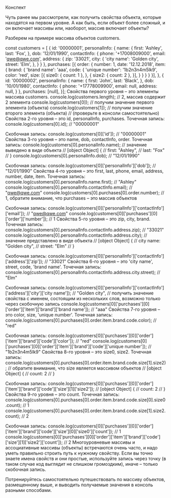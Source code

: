 Конспект

Чуть ранее мы рассмотрели, как получить свойства объекта, которые находятся на первом уровне. А как быть, если объект более сложный, и он включает массивы или, наоборот, массив включает объекты?

Разберем на примере массива объектов customers.

const customers = [
  {
    id: '00000001',
    personalInfo: {
      name: {
        first: 'Ashley',
        last: 'Fox',
      },
      dob: '12/01/1990',
      contactInfo: {
        phone: '+17008009000',
        email: 'qwe@qwe.com',
        address: {
          zip: '33021',
          city: {
            'city name': 'Golden city',
            street: 'Elm',
          },
        }
      }
    },
    purchases: [{
      order: {
        number: 1,
        date: '12.12.2018',
        item: {
          brand: {
            'brand name': 'aaa',
            code: {
              'unique number': '1b2n3n4m5lk9',
              color: 'red',
              size: [{
                size0: {
                  count: 1
                },
              }, {
                size2: {
                  count: 2
                },
              }],
            }
          }
        }
      }
    }],
  },
  {
    id: '00000002',
    personalInfo: {
      name: {
        first: 'John',
        last: 'Black',
      },
      dob: '10/01/1980',
      contactInfo: {
        phone: '+17778009900',
        email: null,
        address: null,
      }
    },
    purchases: [null],
  }];
Свойства первого уровня – это элементы массива customers.
console.log(customers.length); // 2, массив содержит 2 элемента
console.log(customers[0]); // получим значение первого элемента (объекта)
console.log(customers[1]); // получим значение второго элемента (объекта)
// (проверьте в консоли самостоятельно)
Свойства 2-го уровня – это id, personalInfo, purchases.
Точечная запись:
console.log(customers[0].id); // "00000001"

Скобочная запись:
console.log(customers[0]['id']); // "00000001"
Свойства 3-го уровня – это name, dob, contactInfo, order.
Точечная запись:
console.log(customers[0].personalInfo.name); // значение выведено в виде объекта 
// [object Object] {
//  first: "Ashley",
//  last: "Fox"
// }
console.log(customers[0].personalInfo.dob); // "12/01/1990"

Скобочная запись:
console.log(customers[0]['personalInfo']['dob']); // "12/01/1990"
Свойства 4-го уровня – это first, last, phone, email, address, number, date, item.
Точечная запись:
console.log(customers[0].personalInfo.name.first); // "Ashley"
console.log(customers[0].personalInfo.contactInfo.email); // "qwe@qwe.com"
console.log(customers[0].purchases[0].order.number); // 1, обратите внимание, что purchases – это массив объектов

Скобочная запись:
console.log(customers[0]['personalInfo']['contactInfo']['email']); // "qwe@qwe.com"
console.log(customers[0]['purchases'][0]['order']['number']); // 1
Свойства 5-го уровня – это zip, city, brand.
Точечная запись:
console.log(customers[0].personalInfo.contactInfo.address.zip); // "33021"
console.log(customers[0].personalInfo.contactInfo.address.city); // значение представлено в виде объекта
// [object Object] {
//   city name: "Golden city",
//   street: "Elm"
// }

Скобочная запись:
console.log(customers[0]['personalInfo']['contactInfo']['address']['zip']); // "33021"
Свойства 6-го уровня – это 'city name', street, code, 'brand name'.
Точечная запись:
console.log(customers[0].personalInfo.contactInfo.address.city.street); // "Elm"

Скобочная запись:
console.log(customers[0]['personalInfo']['contactInfo']['address']['city']['city name']); // "Golden city",
// получить значение свойства с именем, состоящим из нескольких слов, возможно только через скобочную запись
console.log(customers[0]['purchases'][0]['order']['item']['brand']['brand name']); // "aaa"
Свойства 7-го уровня – это color, size, 'unique number'.
Точечная запись:
console.log(customers[0].purchases[0].order.item.brand.code.color); // "red"

Скобочная запись:
console.log(customers[0]['purchases'][0]['order']['item']['brand']['code']['color']); // "red"
console.log(customers[0]['purchases'][0]['order']['item']['brand']['code']['unique number']); // "1b2n3n4m5lk9"
Свойства 8-го уровня – это size0, size2.
Точечная запись:
console.log(customers[0].purchases[0].order.item.brand.code.size[1].size2); // обратите внимание, что size является массивом объектов
// [object Object] {
//   count: 2
// }

Скобочная запись:
console.log(customers[0]['purchases'][0]['order']['item']['brand']['code']['size'][1]['size2']);
// [object Object] {
//   count: 2
// }
Свойства 9-го уровня – это count.
Точечная запись:
console.log(customers[0].purchases[0].order.item.brand.code.size[0].size0.count); // 1
console.log(customers[0].purchases[0].order.item.brand.code.size[1].size2.count); // 2

Скобочная запись:
console.log(customers[0]['purchases'][0]['order']['item']['brand']['code']['size'][0]['size0']['count']); // 1
console.log(customers[0]['purchases'][0]['order']['item']['brand']['code']['size'][1]['size2']['count']); // 2
Многоуровневые массивы и ассоциативные массивы (объекты) встречаются очень часто, и надо уметь правильно строить путь к нужному свойству. Если вы точно знаете имена свойств и они простые, используйте запись через точку (в таком случае код выглядит не слишком громоздким), иначе – только скобочная запись.

Потренируйтесь самостоятельно путешествовать по массиву объектов, размещенному выше, и выводить получаемые значения в консоль разными способами.

